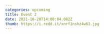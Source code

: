 ```yaml
---
categories: upcoming
title: Event 2
date: 2021-10-20T14:00:04.082Z
thumb: https://i.redd.it/xnrf1nshz4w61.jpg
---
```

